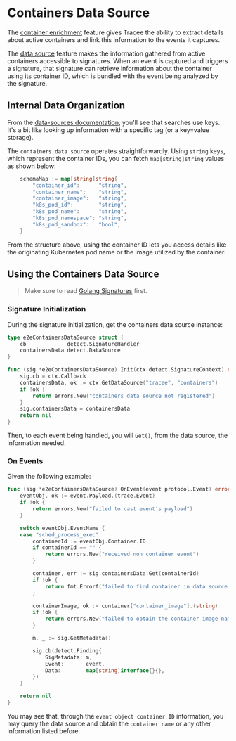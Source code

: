 # Containers Data Source

The [container enrichment](../../../install/container-engines.md) feature gives Tracee the ability to extract details about active containers and link this information to the events it captures.

The [data source](../overview.md) feature makes the information gathered from active containers accessible to signatures. When an event is captured and triggers a signature, that signature can retrieve information about the container using its container ID, which is bundled with the event being analyzed by the signature.

## Internal Data Organization

From the [data-sources documentation](../overview.md), you'll see that searches use keys. It's a bit like looking up information with a specific tag (or a key=value storage).

The `containers data source` operates straightforwardly. Using `string` keys, which represent the container IDs, you can fetch `map[string]string` values as shown below:

```go
    schemaMap := map[string]string{
        "container_id":      "string",
        "container_name":    "string",
        "container_image":   "string",
        "k8s_pod_id":        "string",
        "k8s_pod_name":      "string",
        "k8s_pod_namespace": "string",
        "k8s_pod_sandbox":   "bool",
    }
```

From the structure above, using the container ID lets you access details like the originating Kubernetes pod name or the image utilized by the container.

## Using the Containers Data Source

> Make sure to read [Golang Signatures](../../../events/custom/golang.md) first.

### Signature Initialization

During the signature initialization, get the containers data source instance:

```go
type e2eContainersDataSource struct {
    cb             detect.SignatureHandler
    containersData detect.DataSource
}

func (sig *e2eContainersDataSource) Init(ctx detect.SignatureContext) error {
    sig.cb = ctx.Callback
    containersData, ok := ctx.GetDataSource("tracee", "containers")
    if !ok {
        return errors.New("containers data source not registered")
    }
    sig.containersData = containersData
    return nil
}
```

Then, to each event being handled, you will `Get()`, from the data source, the information needed.

### On Events

Given the following example:

```go
func (sig *e2eContainersDataSource) OnEvent(event protocol.Event) error {
    eventObj, ok := event.Payload.(trace.Event)
    if !ok {
        return errors.New("failed to cast event's payload")
    }

    switch eventObj.EventName {
    case "sched_process_exec":
        containerId := eventObj.Container.ID
        if containerId == "" {
            return errors.New("received non container event")
        }

        container, err := sig.containersData.Get(containerId)
        if !ok {
            return fmt.Errorf("failed to find container in data source: %v", err)
        }

        containerImage, ok := container["container_image"].(string)
        if !ok {
            return errors.New("failed to obtain the container image name")
        }

        m, _ := sig.GetMetadata()

        sig.cb(detect.Finding{
            SigMetadata: m,
            Event:       event,
            Data:        map[string]interface{}{},
        })
    }

    return nil
}
```

You may see that, through the `event object container ID` information, you may query the data source and obtain the `container name` or any other information listed before.
